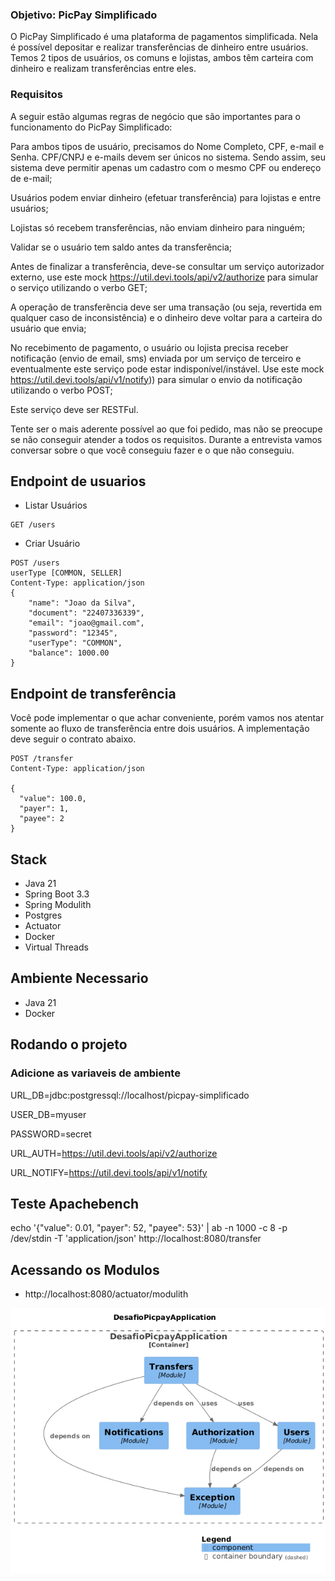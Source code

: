 ### Objetivo: PicPay Simplificado
O PicPay Simplificado é uma plataforma de pagamentos simplificada. Nela é possível depositar e realizar transferências de dinheiro entre usuários. Temos 2 tipos de usuários, os comuns e lojistas, ambos têm carteira com dinheiro e realizam transferências entre eles.

### Requisitos
A seguir estão algumas regras de negócio que são importantes para o funcionamento do PicPay Simplificado:

Para ambos tipos de usuário, precisamos do Nome Completo, CPF, e-mail e Senha. CPF/CNPJ e e-mails devem ser únicos no sistema. Sendo assim, seu sistema deve permitir apenas um cadastro com o mesmo CPF ou endereço de e-mail;

Usuários podem enviar dinheiro (efetuar transferência) para lojistas e entre usuários;

Lojistas só recebem transferências, não enviam dinheiro para ninguém;

Validar se o usuário tem saldo antes da transferência;

Antes de finalizar a transferência, deve-se consultar um serviço autorizador externo, use este mock https://util.devi.tools/api/v2/authorize para simular o serviço utilizando o verbo GET;

A operação de transferência deve ser uma transação (ou seja, revertida em qualquer caso de inconsistência) e o dinheiro deve voltar para a carteira do usuário que envia;

No recebimento de pagamento, o usuário ou lojista precisa receber notificação (envio de email, sms) enviada por um serviço de terceiro e eventualmente este serviço pode estar indisponível/instável. Use este mock https://util.devi.tools/api/v1/notify)) para simular o envio da notificação utilizando o verbo POST;

Este serviço deve ser RESTFul.

Tente ser o mais aderente possível ao que foi pedido, mas não se preocupe se não conseguir atender a todos os requisitos. Durante a entrevista vamos conversar sobre o que você conseguiu fazer e o que não conseguiu.

## Endpoint de usuarios
- Listar Usuários
```
GET /users
```

- Criar Usuário
```
POST /users
userType [COMMON, SELLER]
Content-Type: application/json
{
    "name": "Joao da Silva",
    "document": "22407336339",
    "email": "joao@gmail.com",
    "password": "12345",
    "userType": "COMMON",
    "balance": 1000.00
}
```
## Endpoint de transferência
Você pode implementar o que achar conveniente, porém vamos nos atentar somente ao fluxo de transferência entre dois usuários. A implementação deve seguir o contrato abaixo.

```
POST /transfer
Content-Type: application/json

{
  "value": 100.0,
  "payer": 1,
  "payee": 2
}
```
## Stack 
 - Java 21
 - Spring Boot 3.3
 - Spring Modulith
 - Postgres
 - Actuator
 - Docker
 - Virtual Threads

## Ambiente Necessario
 - Java 21
 - Docker

## Rodando o projeto
 ### Adicione as variaveis de ambiente

URL_DB=jdbc:postgressql://localhost/picpay-simplificado

USER_DB=myuser

PASSWORD=secret

URL_AUTH=https://util.devi.tools/api/v2/authorize

URL_NOTIFY=https://util.devi.tools/api/v1/notify

## Teste Apachebench
echo '{"value": 0.01, "payer": 52, "payee": 53}' | ab -n 1000 -c 8 -p /dev/stdin -T 'application/json' http://localhost:8080/transfer

## Acessando os Modulos
- http://localhost:8080/actuator/modulith 

![Image description](/images/arquitetura.png)

